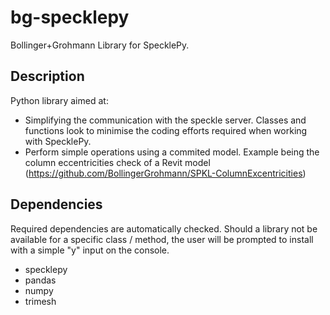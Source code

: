 # bg-specklepy
Bollinger+Grohmann Library for SpecklePy.

## Description
Python library aimed at:
* Simplifying the communication with the speckle server. Classes and functions look to minimise the coding efforts required when working with SpecklePy.
* Perform simple operations using a commited model. Example being the column eccentricities check of a Revit model (https://github.com/BollingerGrohmann/SPKL-ColumnExcentricities)

## Dependencies
Required dependencies are automatically checked. Should a library not be available for a specific class / method, the user will be prompted to install with a simple "y" input on the console. 
* specklepy
* pandas
* numpy
* trimesh
